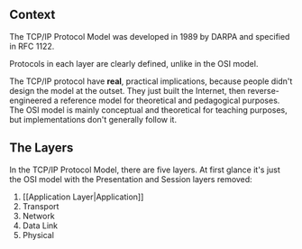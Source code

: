 ## Context

The TCP/IP Protocol Model was developed in 1989 by DARPA and specified in RFC 1122.

Protocols in each layer are clearly defined, unlike in the OSI model.

The TCP/IP protocol have **real**, practical implications, because people didn't design the model at the outset.  They just built the Internet, then reverse-engineered a reference model for theoretical and pedagogical purposes.  The OSI model is mainly conceptual and theoretical for teaching purposes, but implementations don't generally follow it.

## The Layers

In the TCP/IP Protocol Model, there are five layers. At first glance it's just the OSI model with the Presentation and Session layers removed:

1. [[Application Layer|Application]]
2. Transport
3. Network
4. Data Link
5. Physical

